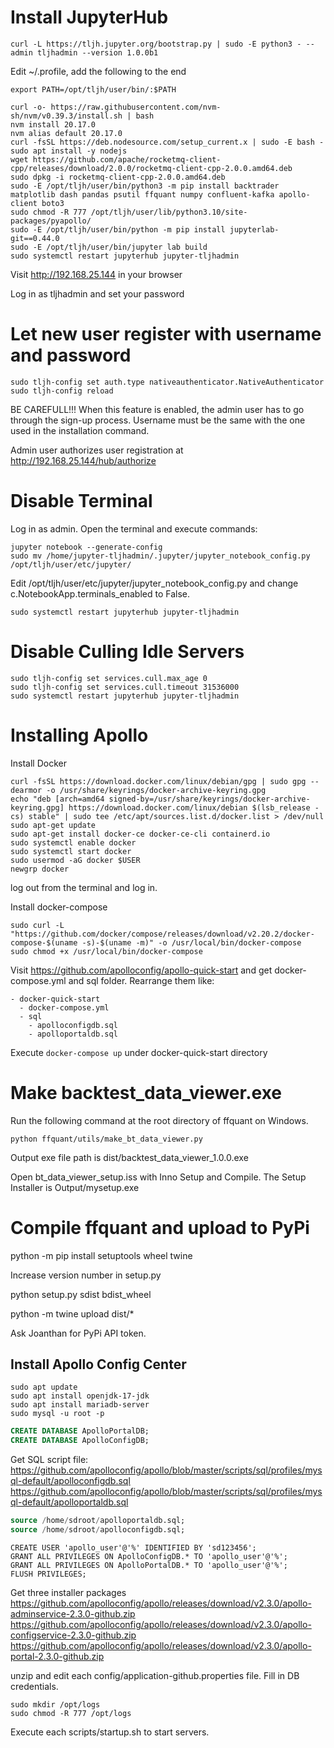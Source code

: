 # Install JupyterHub

```SHELL
curl -L https://tljh.jupyter.org/bootstrap.py | sudo -E python3 - --admin tljhadmin --version 1.0.0b1
```

Edit ~/.profile, add the following to the end

```SHELL
export PATH=/opt/tljh/user/bin/:$PATH
```

```SHELL
curl -o- https://raw.githubusercontent.com/nvm-sh/nvm/v0.39.3/install.sh | bash
nvm install 20.17.0
nvm alias default 20.17.0
curl -fsSL https://deb.nodesource.com/setup_current.x | sudo -E bash -
sudo apt install -y nodejs
wget https://github.com/apache/rocketmq-client-cpp/releases/download/2.0.0/rocketmq-client-cpp-2.0.0.amd64.deb
sudo dpkg -i rocketmq-client-cpp-2.0.0.amd64.deb
sudo -E /opt/tljh/user/bin/python3 -m pip install backtrader matplotlib dash pandas psutil ffquant numpy confluent-kafka apollo-client boto3
sudo chmod -R 777 /opt/tljh/user/lib/python3.10/site-packages/pyapollo/
sudo -E /opt/tljh/user/bin/python -m pip install jupyterlab-git==0.44.0
sudo -E /opt/tljh/user/bin/jupyter lab build
sudo systemctl restart jupyterhub jupyter-tljhadmin
```

Visit http://192.168.25.144 in your browser

Log in as tljhadmin and set your password


# Let new user register with username and password
```SHELL
sudo tljh-config set auth.type nativeauthenticator.NativeAuthenticator
sudo tljh-config reload
```

BE CAREFULL!!! When this feature is enabled, the admin user has to go through the sign-up process. Username must be the same with the one used in the installation command.

Admin user authorizes user registration at http://192.168.25.144/hub/authorize

# Disable Terminal
Log in as admin. Open the terminal and execute commands:

```SHELL
jupyter notebook --generate-config
sudo mv /home/jupyter-tljhadmin/.jupyter/jupyter_notebook_config.py /opt/tljh/user/etc/jupyter/
```

Edit /opt/tljh/user/etc/jupyter/jupyter_notebook_config.py and change c.NotebookApp.terminals_enabled to False.

```SHELL
sudo systemctl restart jupyterhub jupyter-tljhadmin
```

# Disable Culling Idle Servers
```SHELL
sudo tljh-config set services.cull.max_age 0
sudo tljh-config set services.cull.timeout 31536000
sudo systemctl restart jupyterhub jupyter-tljhadmin
```

# Installing Apollo
Install Docker
```SHELL
curl -fsSL https://download.docker.com/linux/debian/gpg | sudo gpg --dearmor -o /usr/share/keyrings/docker-archive-keyring.gpg
echo "deb [arch=amd64 signed-by=/usr/share/keyrings/docker-archive-keyring.gpg] https://download.docker.com/linux/debian $(lsb_release -cs) stable" | sudo tee /etc/apt/sources.list.d/docker.list > /dev/null
sudo apt-get update
sudo apt-get install docker-ce docker-ce-cli containerd.io
sudo systemctl enable docker
sudo systemctl start docker
sudo usermod -aG docker $USER
newgrp docker
```
log out from the terminal and log in.

Install docker-compose
```SHELL
sudo curl -L "https://github.com/docker/compose/releases/download/v2.20.2/docker-compose-$(uname -s)-$(uname -m)" -o /usr/local/bin/docker-compose
sudo chmod +x /usr/local/bin/docker-compose
```

Visit https://github.com/apolloconfig/apollo-quick-start and get docker-compose.yml and sql folder. Rearrange them like:
```SHELL
- docker-quick-start
  - docker-compose.yml
  - sql
    - apolloconfigdb.sql
    - apolloportaldb.sql
```
Execute ```docker-compose up``` under docker-quick-start directory

# Make backtest_data_viewer.exe
Run the following command at the root directory of ffquant on Windows.
```SHELL
python ffquant/utils/make_bt_data_viewer.py
```
Output exe file path is dist/backtest_data_viewer_1.0.0.exe

Open bt_data_viewer_setup.iss with Inno Setup and Compile. The Setup Installer is Output/mysetup.exe


# Compile ffquant and upload to PyPi
python -m pip install setuptools wheel twine

Increase version number in setup.py

python setup.py sdist bdist_wheel

python -m twine upload dist/*

Ask Joanthan for PyPi API token.


## Install Apollo Config Center

```SHELL
sudo apt update
sudo apt install openjdk-17-jdk
sudo apt install mariadb-server
sudo mysql -u root -p
```

```SQL
CREATE DATABASE ApolloPortalDB;
CREATE DATABASE ApolloConfigDB;
```

Get SQL script file:
https://github.com/apolloconfig/apollo/blob/master/scripts/sql/profiles/mysql-default/apolloconfigdb.sql
https://github.com/apolloconfig/apollo/blob/master/scripts/sql/profiles/mysql-default/apolloportaldb.sql


```SQL
source /home/sdroot/apolloportaldb.sql;
source /home/sdroot/apolloconfigdb.sql;
```

```SHELL
CREATE USER 'apollo_user'@'%' IDENTIFIED BY 'sd123456';
GRANT ALL PRIVILEGES ON ApolloConfigDB.* TO 'apollo_user'@'%';
GRANT ALL PRIVILEGES ON ApolloPortalDB.* TO 'apollo_user'@'%';
FLUSH PRIVILEGES;
```

Get three installer packages
https://github.com/apolloconfig/apollo/releases/download/v2.3.0/apollo-adminservice-2.3.0-github.zip
https://github.com/apolloconfig/apollo/releases/download/v2.3.0/apollo-configservice-2.3.0-github.zip
https://github.com/apolloconfig/apollo/releases/download/v2.3.0/apollo-portal-2.3.0-github.zip


unzip and edit each config/application-github.properties file. Fill in DB credentials.

```SHELL
sudo mkdir /opt/logs
sudo chmod -R 777 /opt/logs
```

Execute each scripts/startup.sh to start servers.
